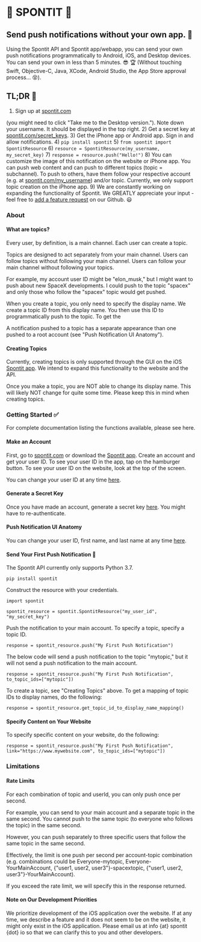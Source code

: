 # :vibration_mode: SPONTIT :vibration_mode:
## Send push notifications without your own app. :punch:
Using the Spontit API and Spontit app/webapp, you can send your own push notifications programmatically to Android, iOS, and Desktop devices. You can send your own in less than 5 minutes. :sunglasses: :trophy: (Without touching Swift, Objective-C, Java, XCode, Android Studio, the App Store approval process... :dizzy_face:).


## TL;DR :running:

1) Sign up at 
 <a onclick="window.open ('https://www.spontit.com', ''); return false" href="javascript:void(0);">spontit.com</a>
 
 (you might need to click "Take me to the Desktop version."). Note down your username. It should be displayed in the top right.
2) Get a secret key at <a href="https://www.spontit.com/secret_keys" target="_blank">spontit.com/secret_keys<a>. 
3) Get the iPhone app or Android app. Sign in and allow notifications.
4) `pip install spontit`
5) `from spontit import SpontitResource`
6) `resource = SpontitResource(my_username, my_secret_key)`
7) `response = resource.push("Hello!")`
8) You can customize the image of this notification on the website or iPhone app. You can push web content and can push to different topics (topic = subchannel). To push to others, have them follow your respective account (e.g. at <a href="https://spontit.com">spontit.com/my_username</a>) and/or topic. Currently, we only support topic creation on the iPhone app.
9) We are constantly working on expanding the functionality of Spontit. We GREATLY appreciate your input - feel free to <a href="https://github.com/joshwolff1/spontit_api/issues/new" target="_blank">add a feature request</a> on our Github. :smiley:

### About

#### What are topics?
Every user, by definition, is a main channel. Each user can create a topic.

Topics are designed to act separately from your main channel. Users can follow
topics without following your main channel. Users can follow your main channel without following your topics.

For example, my account user ID might be "elon_musk," but I might want to push about new SpaceX developments. I could
push to the topic "spacex" and only those who follow the "spacex" topic would get pushed. 

When you create a topic, you only need to specify the display name. We create a topic ID from this display name. You
then use this ID to programmatically push to the topic. To get the 

A notification pushed to a topic has a separate appearance than one pushed to a root account (see "Push Notification UI Anatomy").

#### Creating Topics

Currently, creating topics is only supported through the GUI on the iOS <a href="https://itunes.apple.com/us/app/spontit/id1448318683" target="_blank">Spontit app</a>. We intend to expand this functionality to the website and the API.

Once you make a topic, you are NOT able to change its display name. This will likely NOT change for quite some time. Please keep this in mind when creating topics.


### Getting Started :white_check_mark:

For complete documentation listing the functions available, please see <a target="_blank">here</a>.

#### Make an Account
First, go to <a href="https://www.spontit.com" target="_blank">spontit.com</a> or download the <a href="https://itunes.apple.com/us/app/spontit/id1448318683" target="_blank">Spontit app</a>.
Create an account and get your user ID. To see your user ID in the app, tap on the hamburger button. To see your user ID on the website, look at the top of the screen.

You can change your user ID at any time <a href="https://www.spontit.com/change_names" target="_blank">here</a>.

#### Generate a Secret Key
Once you have made an account, generate a secret key <a href="https://spontit.com/secret_key">here</a>. You might have to re-authenticate.

#### Push Notification UI Anatomy
You can change your user ID, first name, and last name at any time <a href="https://www.spontit.com/change_names">here</a>.

#### Send Your First Push Notification :calling:

The Spontit API currently only supports Python 3.7.

`pip install spontit`

Construct the resource with your credentials.

`import spontit`

`spontit_resource = spontit.SpontitResource("my_user_id", "my_secret_key")`

Push the notification to your main account. To specify a topic, specify a topic ID.

`response = spontit_resource.push("My First Push Notification")`

The below code will send a push notification to the topic "mytopic," but it will not send a push notification to the main account.

`response = spontit_resource.push("My First Push Notification", to_topic_ids=["mytopic"])`

To create a topic, see "Creating Topics" above. To get a mapping of topic IDs to display names, do the following:

`response = spontit_resource.get_topic_id_to_display_name_mapping()` 

#### Specify Content on Your Website

To specify specific content on your website, do the following:

`response = spontit_resource.push("My First Push Notification", link="https://www.mywebsite.com", to_topic_ids=["mytopic"])`

### Limitations

#### Rate Limits
For each combination of topic and userId, you can only push once per second.

For example, you can send to your main account and a separate topic in the same second. You cannot push to the same topic (to everyone who follows the topic) in the same second.

However, you can push separately to three specific users that follow the same topic in the same second.

Effectively, the limit is one push per second per account-topic combination (e.g. combinations could be Everyone-mytopic, Everyone-YourMainAccount, {"user1, user2, user3"}-spacextopic, {"user1, user2, user3"}-YourMainAccount).

If you exceed the rate limit, we will specify this in the response returned.

#### Note on Our Development Priorities
We prioritize development of the iOS application over the website. If at any time, we describe a feature and it does 
not seem to be on the website, it might only exist in the iOS application. Please email us at info {at} spontit {dot} io 
so that we can clarify this to you and other developers.